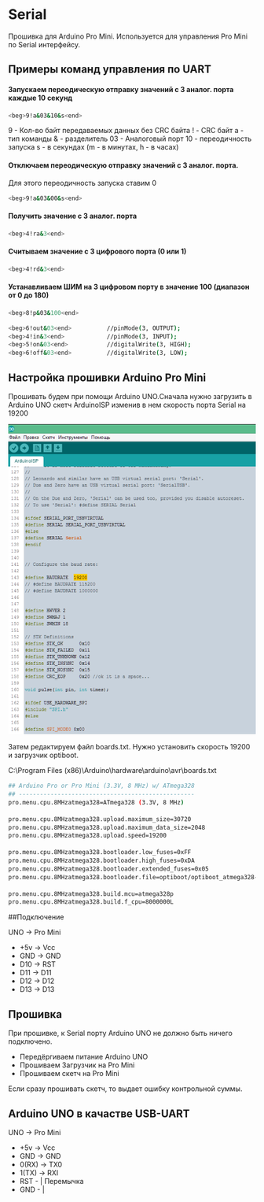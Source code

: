 # Serial 

Прошивка для Arduino Pro Mini. Используется для управления Pro Mini по Serial интерфейсу.

## Примеры команд управления по UART

#### Запускаем переодическую отправку значений с 3 аналог. порта каждые 10 секунд
```bash
<beg>9!a&03&10&s<end>
```
9 - Кол-во байт передаваемых данных без CRC байта
! - CRC байт
a - тип команды
& - разделитель
03 - Аналоговый порт
10 - переодичность запуска
s - в секундах (m - в минутах, h - в часах)

#### Отключаем переодическую отправку значений с 3 аналог. порта.
Для этого переодичность запуска ставим 0
```bash
<beg>9!a&03&00&s<end>
```

#### Получить значение с 3 аналог. порта
```bash
<beg>4!ra&3<end>
```

#### Считываем значение с 3 цифрового порта (0 или 1)
```bash
<beg>4!rd&3<end>
```

#### Устанавливаем ШИМ на 3 цифровом порту в значение 100 (диапазон от 0 до 180)
```bash
<beg>8!p&03&100<end>
```

```bash
<beg>6!out&03<end>			//pinMode(3, OUTPUT);
<beg>4!in&3<end>			//pinMode(3, INPUT);
<beg>5!on&03<end>			//digitalWrite(3, HIGH);
<beg>6!off&03<end>			//digitalWrite(3, LOW);
```


## Настройка прошивки Arduino Pro Mini

Прошивать будем при помощи Arduino UNO.Сначала нужно загрузить в Arduino UNO скетч ArduinoISP изменив в нем скорость порта Serial на 19200

[![ArduinoISP](/screenshots/ArduinoISP.png)](/screenshots/ArduinoISP.png)

Затем редактируем файл boards.txt. Нужно установить скорость 19200 и загрузчик optiboot.

C:\Program Files (x86)\Arduino\hardware\arduino\avr\boards.txt
```bash
## Arduino Pro or Pro Mini (3.3V, 8 MHz) w/ ATmega328
## --------------------------------------------------
pro.menu.cpu.8MHzatmega328=ATmega328 (3.3V, 8 MHz)

pro.menu.cpu.8MHzatmega328.upload.maximum_size=30720
pro.menu.cpu.8MHzatmega328.upload.maximum_data_size=2048
pro.menu.cpu.8MHzatmega328.upload.speed=19200

pro.menu.cpu.8MHzatmega328.bootloader.low_fuses=0xFF
pro.menu.cpu.8MHzatmega328.bootloader.high_fuses=0xDA
pro.menu.cpu.8MHzatmega328.bootloader.extended_fuses=0x05
pro.menu.cpu.8MHzatmega328.bootloader.file=optiboot/optiboot_atmega328-Mini.hex

pro.menu.cpu.8MHzatmega328.build.mcu=atmega328p
pro.menu.cpu.8MHzatmega328.build.f_cpu=8000000L
```

##Подключение

UNO -> Pro Mini
- +5v -> Vcc
- GND -> GND
- D10 -> RST
- D11 -> D11
- D12 -> D12
- D13 -> D13


## Прошивка

При прошивке, к Serial порту Arduino UNO не должно быть ничего подключено.

- Передёргиваем питание Arduino UNO
- Прошиваем Загрузчик на Pro Mini
- Прошиваем скетч на Pro Mini

Если сразу прошивать скетч, то выдает ошибку контрольной суммы.


## Arduino UNO в качастве USB-UART

  UNO 	-> Pro Mini
- +5v   -> Vcc
- GND   -> GND
- 0(RX) -> TX0
- 1(TX) -> RXI
- RST - | Перемычка 
- GND - |